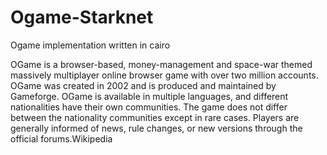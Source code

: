 # Ogame-Starknet

<p>Ogame implementation written in cairo</p>
<p>OGame is a browser-based, money-management and space-war themed massively multiplayer online browser game with over two million accounts. OGame was created in 2002 and is produced and maintained by Gameforge. OGame is available in multiple languages, and different nationalities have their own communities. The game does not differ between the nationality communities except in rare cases. Players are generally informed of news, rule changes, or new versions through the official forums.Wikipedia</p>
